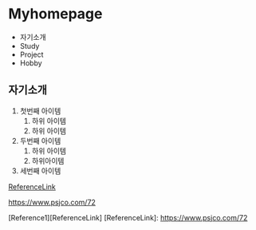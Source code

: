 # Myhomepage
+ 자기소개
+ Study
+ Project
+ Hobby

## 자기소개

1. 첫번째 아이템  
      1. 하위 아이템
      2. 하위 아이템
  1. 두번째 아이템
     1. 하위 아이템
     2. 하위아이템
  3. 세번째 아이템


[ReferenceLink](https://www.psjco.com/72)

<https://www.psjco.com/72>

[Reference1][ReferenceLink] 
[ReferenceLink]: https://www.psjco.com/72
